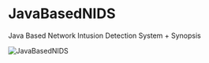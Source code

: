 # JavaBasedNIDS
Java Based Network Intusion Detection System + Synopsis

![JavaBasedNIDS](https://imgur.com/wAv3o6Z)
